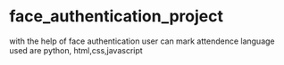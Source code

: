 # face_authentication_project
with the help of face authentication 
user can mark attendence
language used are python, html,css,javascript
